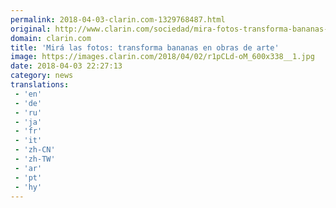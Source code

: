 ```yaml
---
permalink: 2018-04-03-clarin.com-1329768487.html
original: http://www.clarin.com/sociedad/mira-fotos-transforma-bananas-obras-arte_0_Hy_wVd-iG.html
domain: clarin.com
title: 'Mirá las fotos: transforma bananas en obras de arte'
image: https://images.clarin.com/2018/04/02/r1pCLd-oM_600x338__1.jpg
date: 2018-04-03 22:27:13
category: news
translations: 
 - 'en'
 - 'de'
 - 'ru'
 - 'ja'
 - 'fr'
 - 'it'
 - 'zh-CN'
 - 'zh-TW'
 - 'ar'
 - 'pt'
 - 'hy'
---
```


